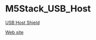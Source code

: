 # M5Stack_USB_Host

[USB Host Shield](https://thousandiy.files.wordpress.com/2018/08/max3421e_shield.jpg)

[Web site](https://thousandiy.wordpress.com/2018/06/16/usb-host-for-m5stack/)
